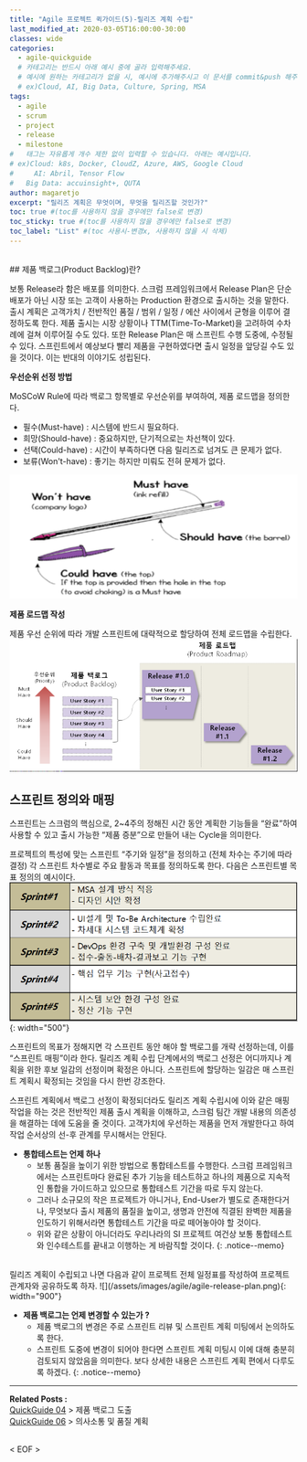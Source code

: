```yaml
---
title: "Agile 프로젝트 퀵가이드(5)-릴리즈 계획 수립"
last_modified_at: 2020-03-05T16:00:00-30:00
classes: wide
categories:
  - agile-quickguide
  # 카테고리는 반드시 아래 예시 중에 골라 입력해주세요.
  # 예시에 원하는 카테고리가 없을 시, 예시에 추가해주시고 이 문서를 commit&push 해주세요.
  # ex)Cloud, AI, Big Data, Culture, Spring, MSA
tags:
  - agile
  - scrum
  - project
  - release
  - milestone
#	태그는 자유롭게 개수 제한 없이 입력할 수 있습니다. 아래는 예시입니다.
# ex)Cloud: k8s, Docker, CloudZ, Azure, AWS, Google Cloud
#	  AI: Abril, Tensor Flow
#   Big Data: accuinsight+, QUTA
author: magaretjo
excerpt: "릴리즈 계획은 무엇이며, 무엇을 릴리즈할 것인가?"
toc: true #(toc를 사용하지 않을 경우에만 false로 변경)
toc_sticky: true #(toc를 사용하지 않을 경우에만 false로 변경)
toc_label: "List" #(toc 사용시-변경x, 사용하지 않을 시 삭제)
---
```

<br>
## <span class="mg_title_1">제품 백로그(Product Backlog)란?
  
보통 Release라 함은 배포를 의미한다. 스크럼 프레임워크에서 Release Plan은 단순 배포가 아닌 시장 또는 고객이 사용하는 Production 환경으로 출시하는 것을 말한다. 
출시 계획은 고객가치 / 전반적인 품질 / 범위 / 일정 / 에산 사이에서 균형을 이루어 결정하도록 한다. 제품 출시는 시장 상황이나 TTM(Time-To-Market)을 고려하여 수차례에 걸쳐 이루어질 수도 있다.
또한 Release Plan은 매 스프린트 수행 도중에, 수정될 수 있다. 스프린트에서 예상보다 빨리 제품을 구현하였다면 출시 일정을 앞당길 수도 있을 것이다. 이는 반대의 이야기도 성립된다.

**우선순위 선정 방법**

MoSCoW Rule에 따라 백로그 항목별로 우선순위를 부여하여, 제품 로드맵을 정의한다.
-	필수(Must-have) : 시스템에 반드시 필요하다.
-	희망(Should-have) : 중요하지만, 단기적으로는 차선책이 있다.
-	선택(Could-have) : 시간이 부족하다면 다음 릴리즈로 넘겨도 큰 문제가 없다.
-	보류(Won't-have) : 좋기는 하지만 미뤄도 전혀 문제가 없다.

![](/assets/images/agile/agile-backlog-moscow.png)
<br> 

**제품 로드맵 작성** 

제품 우선 순위에 따라 개발 스프린트에 대략적으로 할당하여 전체 로드맵을 수립한다.
![](/assets/images/aigle-product-roadmap.png) 


##	<span style="mg_title_1">스프린트 정의와 매핑 
스프린트는 스크럼의 핵심으로, 2~4주의 정해진 시간 동안 계획한 기능들을 “완료”하여 사용할 수 있고 출시 가능한 “제품 증분”으로 만들어 내는 Cycle을 의미한다.

프로젝트의 특성에 맞는 스프린트 “주기와 일정”을 정의하고 (전체 차수는 주기에 따라 결정) 각 스프린트 차수별로 주요 활동과 목표를 정의하도록 한다. 
다음은 스프린트별 목표 정의의 예시이다.<br>
![](/assets/images/agile/agile-sprint-goal.png){: width="500"} 
 <br>

스프린트의 목표가 정해지면 각 스프린트 동안 해야 할 백로그를 개략 선정하는데, 이를 “스프린트 매핑”이라 한다. 릴리즈 계획 수립 단계에서의 백로그 선정은 어디까지나 계획을 위한 후보 일감의 선정이며 확정은 아니다. 스프린트에 할당하는 일감은 매 스프린트 계획시 확정되는 것임을 다시 한번 강조한다. 

스프린트 계획에서 백로그 선정이 확정되더라도 릴리즈 계획 수립시에 이와 같은 매핑 작업을 하는 것은 전반적인 제품 출시 계획을 이해하고, 스크럼 팀간 개발 내용의 의존성을 해결하는 데에 도움을 줄 것이다. 고객가치에 우선하는 제품을 먼저 개발한다고 하여 작업 순서상의 선-후 관계를 무시해서는 안된다. 


- **통합테스트는 언제 하나**
  -	보통 품질을 높이기 위한 방법으로 통합테스트를 수행한다. 스크럼 프레임워크에서는 스프린트마다 완료된 추가 기능을 테스트하고 하나의 제품으로 지속적인 통합을 가이드하고 있으므로 통합테스트 기간을 따로 두지 않는다. 
  -	그러나 소규모의 작은 프로젝트가 아니거나, End-User가 별도로 존재한다거나, 무엇보다 출시 제품의 품질을 높이고, 생명과 안전에 직결된 완벽한 제품을 인도하기 위해서라면 통합테스트 기간을 따로 떼어놓아야 할 것이다. 
  -	위와 같은 상황이 아니더라도 우리나라의 SI 프로젝트 여건상 보통 통합테스트와 인수테스트를 끝내고 이행하는 게 바람직할 것이다.
{: .notice--memo}

<br>
릴리즈 계획이 수립되고 나면 다음과 같이 프로젝트 전체 일정표를 작성하여 프로젝트 관계자와 공유하도록 하자.
![](/assets/images/agile/agile-release-plan.png){: width="900"}


- **제품 백로그는 언제 변경할 수 있는가 ?**
   - 제품 백로그의 변경은 주로 스프린트 리뷰 및 스프린트 계획 미팅에서 논의하도록 한다.
   - 스프린트 도중에 변경이 되어야 한다면 스프린트 계획 미팅시 이에 대해 충분히 검토되지 않았음을 의미한다. 보다 상세한 내용은 스프린트 계획 편에서 다루도록 하겠다. 
{: .notice--memo} 


***

<div class="mg_subject_1"><b>Related Posts : </b></div> 
<div class="mg_content_1">
<a href="/agile-quickguide/Agile-QuickGuide04-제품백로그도출/">QuickGuide 04</a> > 제품 백로그 도출 <br>
<a href="/agile-quickguide/Agile-QuickGuide06-소통&품질/">QuickGuide 06</a> > 의사소통 및 품질 계획 
</div>
<br>

< EOF >
